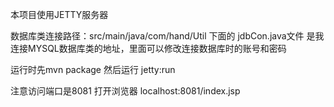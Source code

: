 本项目使用JETTY服务器 

数据库类连接路径：src/main/java/com/hand/Util 下面的 jdbCon.java文件      是我连接MYSQL数据库类的地址，里面可以修改连接数据库时的账号和密码

运行时先mvn package
然后运行 jetty:run

注意访问端口是8081
打开浏览器 localhost:8081/index.jsp


